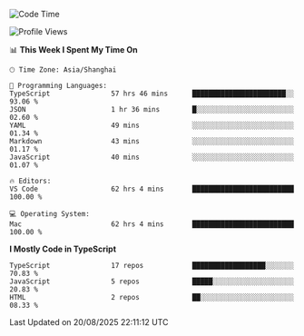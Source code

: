 <!--START_SECTION:waka-->
![Code Time](http://img.shields.io/badge/Code%20Time-8%2C176%20hrs%2042%20mins-blue)

![Profile Views](http://img.shields.io/badge/Profile%20Views-1-blue)

📊 **This Week I Spent My Time On** 

```text
🕑︎ Time Zone: Asia/Shanghai

💬 Programming Languages: 
TypeScript               57 hrs 46 mins      ███████████████████████░░   93.06 % 
JSON                     1 hr 36 mins        █░░░░░░░░░░░░░░░░░░░░░░░░   02.60 % 
YAML                     49 mins             ░░░░░░░░░░░░░░░░░░░░░░░░░   01.34 % 
Markdown                 43 mins             ░░░░░░░░░░░░░░░░░░░░░░░░░   01.17 % 
JavaScript               40 mins             ░░░░░░░░░░░░░░░░░░░░░░░░░   01.07 % 

🔥 Editors: 
VS Code                  62 hrs 4 mins       █████████████████████████   100.00 % 

💻 Operating System: 
Mac                      62 hrs 4 mins       █████████████████████████   100.00 % 
```

**I Mostly Code in TypeScript** 

```text
TypeScript               17 repos            ██████████████████░░░░░░░   70.83 % 
JavaScript               5 repos             █████░░░░░░░░░░░░░░░░░░░░   20.83 % 
HTML                     2 repos             ██░░░░░░░░░░░░░░░░░░░░░░░   08.33 % 
```




 Last Updated on 20/08/2025 22:11:12 UTC
<!--END_SECTION:waka-->
